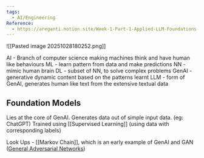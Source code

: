 ```yaml
---
tags:
  - AI/Engineering
Reference:
  - https://areganti.notion.site/Week-1-Part-1-Applied-LLM-Foundations-and-Real-World-Use-Cases-3f381d027e0041739fec6178d3f8aa18
---
```

![[Pasted image 20251028180252.png]]

AI - Branch of computer science making machines think and have human like behaviours
ML - learn pattern from data and make predictions
NN - mimic human brain 
DL - subset of NN, to solve complex problems
GenAI - generative dynamic content based on the patterns learnt
LLM - form of GenAI, generates human like text from the extensive textual data

## Foundation Models
Lies at the core of GenAI. Generates data out of simple input data. (eg: ChatGPT)
Trained using [[Supervised Learning]] (using data with corresponding labels)

Look Ups - [[Markov Chain]], which is an early example of GenAI and GAN ([General Adversarial Networks](https://areganti.notion.site/Week-1-Part-1-Applied-LLM-Foundations-and-Real-World-Use-Cases-3f381d027e0041739fec6178d3f8aa18#:~:text=The%20landscape%20has,of%20generated%20content.))

